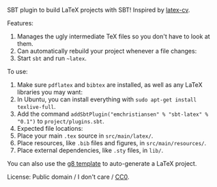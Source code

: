 SBT plugin to build LaTeX projects with SBT! Inspired by [latex-cv](https://github.com/stuhood/latex-cv).

Features:

1. Manages the ugly intermediate TeX files so you don't have to look at them.
2. Can automatically rebuild your project whenever a file changes:
 1. Start `sbt` and run `~latex`.

To use:

1. Make sure `pdflatex` and `bibtex` are installed, as well as any LaTeX libraries you may want:
 1. In Ubuntu, you can install everything with `sudo apt-get install texlive-full`.
2. Add the command `addSbtPlugin("emchristiansen" % "sbt-latex" % "0.1")` to `project/plugins.sbt`.
3. Expected file locations:
 1. Place your main `.tex` source in `src/main/latex/`.
 2. Place resources, like `.bib` files and figures, in `src/main/resources/`.
 3. Place external dependencies, like `.sty` files, in `lib/`.

You can also use the [g8 template](https://github.com/emchristiansen/SBTLatexTemplate.g8) to auto-generate a LaTeX project.

License: Public domain / I don't care / [CC0](http://creativecommons.org/publicdomain/zero/1.0/).


